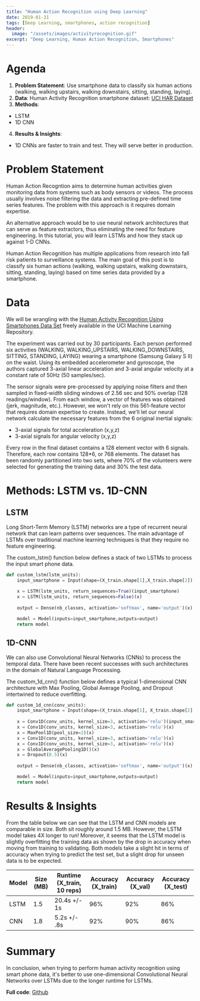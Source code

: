 ```yaml
---
title: "Human Action Recognition using Deep Learning"
date: 2019-01-31
tags: [Deep Learning, smartphones, action recognition]
header:
  image: "/assets/images/activityrecognition.gif"
excerpt: "Deep Learning, Human Action Recognition, Smartphones"
---
```


# Agenda 

1. **Problem Statement**: Use smartphone data to classify six human actions (walking, walking upstairs, walking downstairs, sitting, standing, laying).
2. **Data**: Human Activity Recognition smartphone dataset: [UCI HAR Dataset](https://archive.ics.uci.edu/ml/machine-learning-databases/00240/UCI%20HAR%20Dataset.zip)
3. **Methods**: 
* LSTM
* 1D CNN
4. **Results & Insights**:
* 1D CNNs are faster to train and test. They will serve better in production.

# Problem Statement

Human Action Recogntion aims to determine human activities given monitoring data from systems such as body sensors or videos. The process usually involves noise filtering the data and extracting pre-defined time series features. The problem with this approach is it requires domain expertise.

An alternative approach would be to use neural network architectures that can serve as feature extractors, thus eliminating the need for feature engineering. In this tutorial, you will learn LSTMs and how they stack up against 1-D CNNs.

Human Action Recognition has multiple applications from research into fall risk patients to surveillance systems. The main goal of this post is to classify six human actions (walking, walking upstairs, walking downstairs, sitting, standing, laying) based on time series data provided by a smartphone. 

# Data

We will be wrangling with the [Human Activity Recognition Using Smartphones Data Set](https://archive.ics.uci.edu/ml/machine-learning-databases/00240/UCI%20HAR%20Dataset.zip) freely available in the UCI Machine Learning Repository.

The experiment was carried out by 30 participants. Each person performed six activities (WALKING, WALKING_UPSTAIRS, WALKING_DOWNSTAIRS, SITTING, STANDING, LAYING) wearing a smartphone (Samsung Galaxy S II) on the waist. Using its embedded accelerometer and gyroscope, the authors captured 3-axial linear acceleration and 3-axial angular velocity at a constant rate of 50Hz (50 samples/sec). 

The sensor signals were pre-processed by applying noise filters and then sampled in fixed-width sliding windows of 2.56 sec and 50% overlap (128 readings/window). From each window, a vector of features was obtained (jerk, magnitude, etc.). However, we won't rely on this 561-feature vector that requires domain expertise to create. Instead, we'll let our neural network calculate the necessary features from the 6 original inertial signals:
* 3-axial signals for total acceleration (x,y,z)
* 3-axial signals for angular velocity (x,y,z)

Every row in the final dataset contains a 128 element vector with 6 signals. Therefore, each row contains 128*6, or 768 elements. The dataset has been randomly partitioned into two sets, where 70% of the volunteers were selected for generating the training data and 30% the test data. 

# Methods: LSTM vs. 1D-CNN

## LSTM

Long Short-Term Memory (LSTM) networks are a type of recurrent neural network that can learn patterns over sequences. The main advantage of LSTMs over traditional machine learning techniques is that they require no feature engineering.

The custom_lstm() function below defines a stack of two LSTMs to process the input smart phone data. 

```python
def custom_lstm(lstm_units):
    input_smartphone = Input(shape=(X_train.shape[1],X_train.shape[2]), name='input_smartphone')
	
    x = LSTM(lstm_units, return_sequences=True)(input_smartphone)
    x = LSTM(lstm_units, return_sequences=False)(x)
	
    output = Dense(nb_classes, activation='softmax', name='output')(x)

    model = Model(inputs=input_smartphone,outputs=output) 
    return model
```

## 1D-CNN

We can also use Convolutional Neural Networks (CNNs) to process the temporal data. There have been recent successes with such architectures in the domain of Natural Language Processing.

The custom_1d_cnn() function below defines a typical 1-dimensional CNN architecture with Max Pooling, Global Average Pooling, and Dropout intertwined to reduce overfitting.

```python
def custom_1d_cnn(conv_units):
    input_smartphone = Input(shape=(X_train.shape[1], X_train.shape[2] ), name='input_smartphone')
        
    x = Conv1D(conv_units, kernel_size=3, activation='relu')(input_smartphone)
    x = Conv1D(conv_units, kernel_size=3, activation='relu')(x)
    x = MaxPool1D(pool_size=2)(x)
    x = Conv1D(conv_units, kernel_size=3, activation='relu')(x)
    x = Conv1D(conv_units, kernel_size=3, activation='relu')(x)
    x = GlobalAveragePooling1D()(x)
    x = Dropout(0.5)(x)
    
    output = Dense(nb_classes, activation='softmax', name='output')(x)

    model = Model(inputs=input_smartphone,outputs=output) 
    return model
```


# Results & Insights

From the table below we can see that the LSTM and CNN models are comparable in size. Both sit roughly around 1.5 MB. However, the LSTM model takes 4X longer to run! Moreover, it seems that the LSTM model is slightly overfitting the training data as shown by the drop in accuracy when moving from training to validating. Both models take a slight hit in terms of accuracy when trying to predict the test set, but a slight drop for unseen data is to be expected.

Model | Size (MB) | Runtime (X_train, 10 reps) | Accuracy (X_train) | Accuracy (X_val) | Accuracy (X_test) 
--- | --- | --- | --- | --- | ---
LSTM | 1.5 | 20.4s +/- 1s | 96% | 92% | 86%
CNN | 1.8 | 5.2s +/- .8s | 92% | 90% | 86% 

# Summary

In conclusion, when trying to perform human activity recognition using smart phone data, it's better to use one-dimensional Convolutional Neural Networks over LSTMs due to the longer runtime for LSTMs. 


**Full code**: [Github](https://github.com/hacheemaster/HumanActivityRecognition/blob/master/HAR_LSTMS.ipynb)
